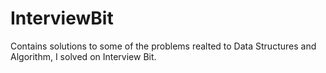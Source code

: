 # InterviewBit

Contains solutions to some of the problems realted to Data Structures and Algorithm, I solved on Interview Bit.
